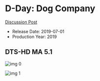 # D-Day: Dog Company

[Discussion Post](https://www.avsforum.com/threads/bass-eq-for-filtered-movies.2995212/post-58322972)

* Release Date: 2019-07-01
* Production Year: 2019

## DTS-HD MA 5.1

![img 0](https://i.imgur.com/3p3jLJ1.jpg)

![img 1](https://i.imgur.com/9qyIgOu.jpg)

